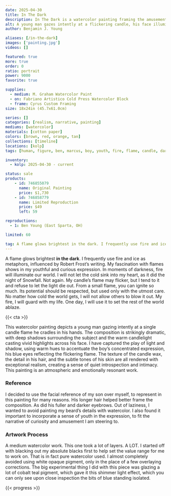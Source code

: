 ```yaml
---
date: 2025-04-30
title: In The Dark
description: In The Dark is a watercolor painting framing the amusement of a youthful expression looking in to a candle flame.
alt: A young man gazes intently at a flickering candle, his face illuminated by its warm glow in a powerful study of light, focus, and introspection.
author: Benjamin J. Young

aliases: [/in-the-dark]
images: ['painting.jpg']
videos: []

featured: true
more: true
order: 0
ratio: portrait
power: 9000
favorite: true

supplies:
  - medium: M. Graham Watercolor Paint
  - on: Fabriano Artistico Cold Press Watercolor Block
  - frame: Cyrus Custom Framing
size: 18x24in (45.7x61.0cm)

series: []
categories: [realism, narrative, painting]
mediums: [watercolor]
materials: [cotton paper]
colors: [brown, red, orange, tan]
collections: [timeline]
locations: [kolp]
tags: [human, figure, ben, marcus, boy, youth, fire, flame, candle, dark, glow, warm, indoors]

inventory:
  - kolp: 2025-04-30 - current

status: sale
products:
    - id: 746855079
      name: Original Painting
      price: $1,730
    - id: 746858779
      name: Limited Reproduction
      price: $49
      left: 59

reproductions:
  - 1: Ben Young (East Sparta, OH)

limited: 60

tag: A flame glows brightest in the dark. I frequently use fire and ice as metaphors, influenced by Robert Frost’s writing. My fascination with flames shows in my youthful and curious expression. In moments of darkness, fire will illuminate our world. I will not let the cold sink into my heart, as it did the night of Snowfall. Not again. My candle’s flame may flicker, but I tend to it and refuse to let the light die out. From a small flame, you can ignite so much. Its potential should be respected, but used only with the utmost care. No matter how cold the world gets, I will not allow others to blow it out. My fire, I will guard with my life. One day, I will use it to set the rest of the world ablaze.
---
```


A flame glows brightest **in the dark**. I frequently use fire and ice as metaphors, influenced by Robert Frost’s writing. My fascination with flames shows in my youthful and curious expression. In moments of darkness, fire will illuminate our world. I will not let the cold sink into my heart, as it did the night of Snowfall. Not again. My candle’s flame may flicker, but I tend to it and refuse to let the light die out. From a small flame, you can ignite so much. Its potential should be respected, but used only with the utmost care. No matter how cold the world gets, I will not allow others to blow it out. My fire, I will guard with my life. One day, I will use it to set the rest of the world ablaze.

<!--more-->

{{< cta >}}

This watercolor painting depicts a young man gazing intently at a single candle flame he cradles in his hands. The composition is strikingly dramatic, with deep shadows surrounding the subject and the warm candlelight casting vivid highlights across his face. I have captured the play of light and shadow, using warm hues to accentuate the boy’s concentrated expression, his blue eyes reflecting the flickering flame. The texture of the candle wax, the detail in his hair, and the subtle tones of his skin are all rendered with exceptional realism, creating a sense of quiet introspection and intimacy. This painting is an atmospheric and emotionally resonant work.

### Reference ###

I decided to use the facial reference of my son over myself, to represent in this painting for many reasons. His longer hair helped better frame the composition. As did his fuller and darker eyebrows. Out of laziness, I wanted to avoid painting my beard’s details with watercolor. I also found it important to incorporate a sense of youth in the expression, to fit the narrative of curiosity and amusement I am steering to.

### Artwork Process ###

A medium watercolor work. This one took a lot of layers. A LOT. I started off with blacking out my absolute blacks first to help set the value range for me to work on. That is in fact pure watercolor used. I almost completely avoided using white opaque pigment, only in the place of a few overlaying corrections. The big experimental thing I did with this piece was glazing a lot of cobalt teal pigment, which gave it this shimmer light effect, which you can only see upon close inspection the bits of blue standing isolated.

{{< progress >}}